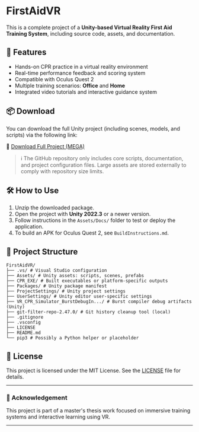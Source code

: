 # FirstAidVR

This is a complete project of a **Unity-based Virtual Reality First Aid Training System**, including source code, assets, and documentation.

## 🚀 Features

- Hands-on CPR practice in a virtual reality environment
- Real-time performance feedback and scoring system
- Compatible with Oculus Quest 2
- Multiple training scenarios: **Office** and **Home**
- Integrated video tutorials and interactive guidance system

## 📦 Download

You can download the full Unity project (including scenes, models, and scripts) via the following link:

🔗 [Download Full Project (MEGA)](https://your-download-link-here.com)

> ℹ️ The GitHub repository only includes core scripts, documentation, and project configuration files. Large assets are stored externally to comply with repository size limits.

## 🛠️ How to Use

1. Unzip the downloaded package.
2. Open the project with **Unity 2022.3** or a newer version.
3. Follow instructions in the `Assets/Docs/` folder to test or deploy the application.
4. To build an APK for Oculus Quest 2, see `BuildInstructions.md`.

## 📁 Project Structure
```
FirstAidVR/
├── .vs/ # Visual Studio configuration
├── Assets/ # Unity assets: scripts, scenes, prefabs
├── CPR_EXE/ # Built executables or platform-specific outputs
├── Packages/ # Unity package manifest
├── ProjectSettings/ # Unity project settings
├── UserSettings/ # Unity editor user-specific settings
├── VR_CPR_Simulator_BurstDebugIn.../ # Burst compiler debug artifacts (Unity)
├── git-filter-repo-2.47.0/ # Git history cleanup tool (local)
├── .gitignore
├── .vsconfig
├── LICENSE
├── README.md
└── pip3 # Possibly a Python helper or placeholder
```

## 📄 License

This project is licensed under the MIT License. See the [LICENSE](LICENSE) file for details.

---

### 🙏 Acknowledgement

This project is part of a master's thesis work focused on immersive training systems and interactive learning using VR.

---


